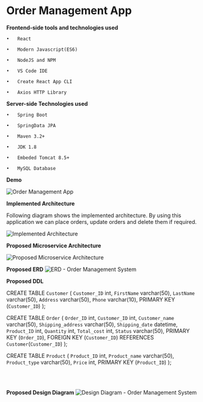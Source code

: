 # Order Management App

**Frontend-side tools and technologies used**

    •	React

    •	Modern Javascript(ES6)

    •	NodeJS and NPM

    •	VS Code IDE

    •	Create React App CLI

    •	Axios HTTP Library



**Server-side Technologies used**

    •	Spring Boot

    •	SpringData JPA

    •	Maven 3.2+

    •	JDK 1.8

    •	Embeded Tomcat 8.5+

    •	MySQL Database
    


**Demo**

![Order Management App](https://user-images.githubusercontent.com/84464963/219533804-a6078455-bb88-4360-bc37-ff13a2f142f0.gif)


**Implemented Architecture**

Following diagram shows the implemented architecture. By using this application we can place orders, update orders and delete them if required.

![Implemented Architecture](https://user-images.githubusercontent.com/84464963/219534949-c6352905-fcee-420f-b4e2-65ba754fd523.PNG)



**Proposed Microservice Architecture**

![Proposed Microservice Architecture](https://user-images.githubusercontent.com/84464963/219535017-34b5e4f5-1e07-4926-82ae-ee7e9c9beaed.PNG)

**Proposed ERD**
![ERD - Order Management System](https://user-images.githubusercontent.com/84464963/219979717-808f9680-26da-4c5a-b183-f3ab90c9d49e.png)



**Proposed DDL**

CREATE TABLE `Customer` (
  `Customer_ID` int,
  `FirstName` varchar(50),
  `LastName` varchar(50),
  `Address` varchar(50),
  `Phone` varchar(10),
  PRIMARY KEY (`Customer_ID`)
);

CREATE TABLE `Order` (
  `Order_ID` int,
  `Customer_ID` int,
  `Customer_name ` varchar(50),
  `Shipping_address` varchar(50),
  `Shipping_date` datetime,
  `Product_ID` int,
  `Quantity` int,
  `Total_cost` int,
  `Status` varchar(50),
  PRIMARY KEY (`Order_ID`),
  FOREIGN KEY (`Customer_ID`) REFERENCES `Customer`(`Customer_ID`)
);

CREATE TABLE `Product` (
  `Product_ID` int,
  `Product_name` varchar(50),
  `Product_type` varchar(50),
  `Price` int,
  PRIMARY KEY (`Product_ID`)
);


<br/>
<br/>


**Proposed Design Diagram**
![Design Diagram - Order Management System](https://user-images.githubusercontent.com/84464963/219986512-7204efcf-64b4-488c-8438-5d409c5b35ba.png)



